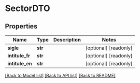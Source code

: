 # SectorDTO

## Properties
Name | Type | Description | Notes
------------ | ------------- | ------------- | -------------
**sigle** | **str** |  | [optional] [readonly] 
**intitule_fr** | **str** |  | [optional] [readonly] 
**intitule_en** | **str** |  | [optional] [readonly] 

[[Back to Model list]](../README.md#documentation-for-models) [[Back to API list]](../README.md#documentation-for-api-endpoints) [[Back to README]](../README.md)


